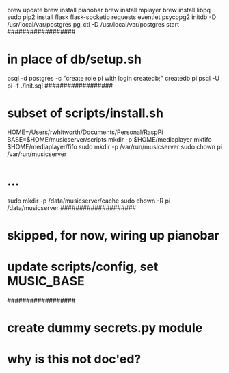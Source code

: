 brew update
brew install pianobar
brew install mplayer
brew install libpq
sudo pip2 install flask flask-socketio requests eventlet psycopg2
initdb -D /usr/local/var/postgres
pg_ctl -D /usr/local/var/postgres start
##################
# in place of db/setup.sh
psql -d postgres -c "create role pi with login createdb;"
createdb pi
psql -U pi -f ./init.sql
##################
# subset of scripts/install.sh
HOME=/Users/rwhitworth/Documents/Personal/RaspPi
BASE=$HOME/musicserver/scripts
mkdir -p $HOME/mediaplayer
mkfifo $HOME/mediaplayer/fifo
sudo mkdir -p /var/run/musicserver
sudo chown pi /var/run/musicserver
# ...
sudo mkdir -p /data/musicserver/cache
sudo chown -R pi /data/musicserver
####################
# skipped, for now, wiring up pianobar
# update scripts/config, set MUSIC_BASE
##################
# create dummy secrets.py module
# why is this not doc'ed?